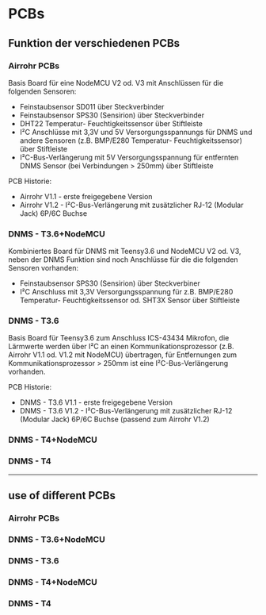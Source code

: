 # PCBs


## Funktion der verschiedenen PCBs

### Airrohr PCBs
Basis Board für eine NodeMCU V2 od. V3 mit Anschlüssen für die folgenden Sensoren:
- Feinstaubsensor SD011 über Steckverbinder
- Feinstaubsensor SPS30 (Sensirion) über Steckverbinder
- DHT22 Temperatur- Feuchtigkeitssensor über Stiftleiste
- I²C Anschlüsse mit 3,3V und 5V Versorgungsspannungs für DNMS und andere Sensoren (z.B. BMP/E280 Temperatur- Feuchtigkeitssensor) über Stiftleiste
- I²C-Bus-Verlängerung mit 5V Versorgungsspannung für entfernten DNMS Sensor (bei Verbindungen > 250mm) über Stiftleiste

PCB Historie:
- Airrohr V1.1 - erste freigegebene Version
- Airrohr V1.2 - I²C-Bus-Verlängerung mit zusätzlicher RJ-12 (Modular Jack) 6P/6C Buchse

### DNMS - T3.6+NodeMCU
Kombiniertes Board für DNMS mit Teensy3.6 und NodeMCU V2 od. V3, neben der DNMS Funktion sind noch Anschlüsse für die die folgenden Sensoren vorhanden:
- Feinstaubsensor SPS30 (Sensirion) über Steckverbiner
- I²C Anschluss mit 3,3V Versorgungsspannung für z.B. BMP/E280 Temperatur- Feuchtigkeitssensor od. SHT3X Sensor über Stiftleiste

### DNMS - T3.6
Basis Board für Teensy3.6 zum Anschluss ICS-43434 Mikrofon, die Lärmwerte werden über I²C an einen Kommunikationsprozessor (z.B. Airrohr V1.1 od. V1.2 mit NodeMCU) übertragen, für Entfernungen zum Kommunikationsprozessor > 250mm ist eine I²C-Bus-Verlängerung vorhanden.

PCB Historie:
- DNMS - T3.6 V1.1 - erste freigegebene Version
- DNMS - T3.6 V1.2 - I²C-Bus-Verlängerung mit zusätzlicher RJ-12 (Modular Jack) 6P/6C Buchse (passend zum Airrohr V1.2)

### DNMS - T4+NodeMCU

### DNMS - T4


----------------------------------------------------------------------------------------------------------------

## use of different PCBs

### Airrohr PCBs

### DNMS - T3.6+NodeMCU

### DNMS - T3.6

### DNMS - T4+NodeMCU

### DNMS - T4


